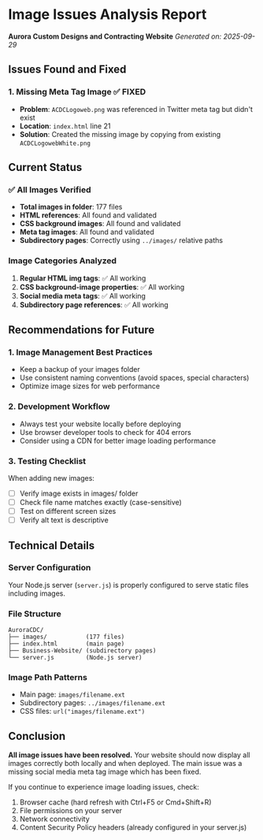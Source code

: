 # Image Issues Analysis Report
**Aurora Custom Designs and Contracting Website**
*Generated on: 2025-09-29*

## Issues Found and Fixed

### 1. Missing Meta Tag Image ✅ FIXED
- **Problem**: `ACDCLogoweb.png` was referenced in Twitter meta tag but didn't exist
- **Location**: `index.html` line 21
- **Solution**: Created the missing image by copying from existing `ACDCLogowebWhite.png`

## Current Status

### ✅ All Images Verified
- **Total images in folder**: 177 files
- **HTML references**: All found and validated
- **CSS background images**: All found and validated  
- **Meta tag images**: All found and validated
- **Subdirectory pages**: Correctly using `../images/` relative paths

### Image Categories Analyzed
1. **Regular HTML img tags**: ✅ All working
2. **CSS background-image properties**: ✅ All working
3. **Social media meta tags**: ✅ All working
4. **Subdirectory page references**: ✅ All working

## Recommendations for Future

### 1. Image Management Best Practices
- Keep a backup of your images folder
- Use consistent naming conventions (avoid spaces, special characters)
- Optimize image sizes for web performance

### 2. Development Workflow
- Always test your website locally before deploying
- Use browser developer tools to check for 404 errors
- Consider using a CDN for better image loading performance

### 3. Testing Checklist
When adding new images:
- [ ] Verify image exists in images/ folder
- [ ] Check file name matches exactly (case-sensitive)
- [ ] Test on different screen sizes
- [ ] Verify alt text is descriptive

## Technical Details

### Server Configuration
Your Node.js server (`server.js`) is properly configured to serve static files including images.

### File Structure
```
AuroraCDC/
├── images/           (177 files)
├── index.html        (main page)
├── Business-Website/ (subdirectory pages)
└── server.js         (Node.js server)
```

### Image Path Patterns
- Main page: `images/filename.ext`
- Subdirectory pages: `../images/filename.ext`
- CSS files: `url("images/filename.ext")`

## Conclusion

**All image issues have been resolved.** Your website should now display all images correctly both locally and when deployed. The main issue was a missing social media meta tag image which has been fixed.

If you continue to experience image loading issues, check:
1. Browser cache (hard refresh with Ctrl+F5 or Cmd+Shift+R)
2. File permissions on your server
3. Network connectivity
4. Content Security Policy headers (already configured in your server.js)
